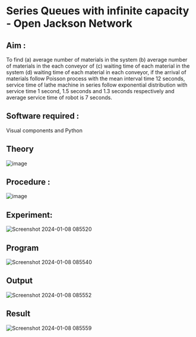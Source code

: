 # Series Queues with infinite capacity - Open Jackson Network

## Aim :
To find (a) average number of materials in the system (b) average number of materials in the each conveyor of (c) waiting time of each material in the system (d) waiting time of each material in each conveyor, if the arrival  of materials follow Poisson process with the mean interval time 12 seconds, service time of  lathe machine in series follow exponential distribution  with service time  1 second, 1.5 seconds and 1.3 seconds respectively and average service time of robot is 7 seconds.

## Software required :
Visual components and Python

## Theory

![image](https://user-images.githubusercontent.com/103921593/203239736-7b81f599-71a8-4ae7-b63e-5d98acd9ea54.png)


## Procedure :

![image](https://user-images.githubusercontent.com/103921593/203239789-bc870dce-6727-487b-a0e2-4fc3f5114889.png)


## Experiment:

![Screenshot 2024-01-08 085520](https://github.com/ramjan1729/Open-Jacson-Networks/assets/155508176/1c02ae89-2e9e-42b8-87f7-2e2d9bed2c74)


## Program
![Screenshot 2024-01-08 085540](https://github.com/ramjan1729/Open-Jacson-Networks/assets/155508176/62c5b9b1-b999-4071-935e-4c59d0a3cb6d)



## Output
![Screenshot 2024-01-08 085552](https://github.com/ramjan1729/Open-Jacson-Networks/assets/155508176/e0222335-4888-499f-82f9-8ea1289474cd)


## Result

![Screenshot 2024-01-08 085559](https://github.com/ramjan1729/Open-Jacson-Networks/assets/155508176/eea253c4-e377-47ac-9f50-28dd53b289f0)

